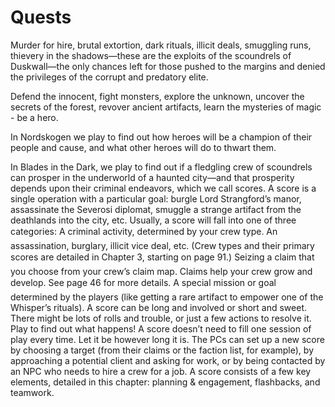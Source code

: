 # Quests 


Murder for hire, brutal extortion, dark rituals, illicit deals, smuggling runs, thievery in the shadows—these are the exploits of the scoundrels of Duskwall—the only chances left for those pushed to the margins and denied the privileges of the corrupt and predatory elite.

Defend the innocent, fight monsters, explore the unknown, uncover the secrets of the forest, revover ancient artifacts, learn the mysteries of magic - be a hero. 

In Nordskogen we play to find out how heroes will be a champion of their people and cause, and what other heroes will do to thwart them. 

In Blades in the Dark, we play to find out if a fledgling crew of scoundrels can prosper in the underworld of a haunted city—and that prosperity depends upon their criminal endeavors, which we call scores. A score is a single operation with a particular goal: burgle Lord Strangford’s manor, assassinate the Severosi diplomat, smuggle a strange artifact from the deathlands into the city, etc. Usually, a score will fall into one of three categories: A criminal activity, determined by your crew type. An assassination, burglary, illicit vice deal, etc. (Crew types and their primary scores are detailed in Chapter 3, starting on page 91.)
Seizing a claim that you choose from your crew’s claim map. Claims help your crew grow and develop. See page 46 for more details.
A special mission or goal determined by the players (like getting a rare artifact to empower one of the Whisper’s rituals).
A score can be long and involved or short and sweet. There might be lots of rolls and trouble, or just a few actions to resolve it. Play to find out what happens! A score doesn’t need to fill one session of play every time. Let it be however long it is.
The PCs can set up a new score by choosing a target (from their claims or the faction list, for example), by approaching a potential client and asking for work, or by being contacted by an NPC who needs to hire a crew for a job.
A score consists of a few key elements, detailed in this chapter: planning & engagement, flashbacks, and teamwork.